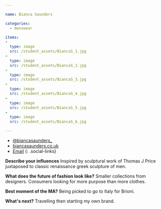 ```yaml
---

name: Bianca Saunders

categories:
  - menswear

items:
-
  type: image
  src: /student_assets/BiancaS_1.jpg
-
  type: image
  src: /student_assets/BiancaS_2.jpg
-
  type: image
  src: /student_assets/BiancaS_3.jpg
-
  type: image
  src: /student_assets/BiancaS_4.jpg
-
  type: image
  src: /student_assets/BiancaS_5.jpg
-
  type: image
  src: /student_assets/BiancaS_6.jpg

---
```


* [@biancasaunders_](https://www.instagram.com/biancasaunders_/)
* [biancasaunders.co.uk](https://www.biancasaunders.co.uk)
* [Email](mailto:bianca.saunders@network.rca.ac.uk)
{: .social-links}

**Describe your influences**
Inspired by sculptural work of Thomas J Price juxtaposed to classic renaissance greek sculpture of men.

**What does the future of fashion look like?**
Smaller collections from designers. Consumers looking for more purpose than more clothes.

**Best moment of the MA?**
Being picked to go to Italy for Brioni.

**What's next?**
Travelling then starting my own brand.
